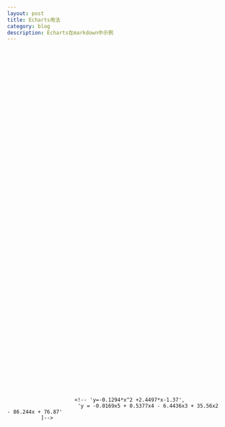 ```yaml
---
layout: post
title: Echarts用法
category: blog
description: Echarts在markdown中示例
---
```


<body>
    <!-- 为ECharts准备一个具备大小（宽高）的Dom -->
    <div id="main" style="width: 600px;height:400px;"></div>
    <script type="text/javascript">
        // 基于准备好的dom，初始化echarts实例
        var myChart = echarts.init(document.getElementById('main'));
        // 指定图表的配置项和数据
        var option = {
            title: {
                text: 'ECharts 入门示例'
            },
            tooltip: {},
            legend: {
                data:['销量']
            },
            xAxis: {
                data: ["衬衫","羊毛衫","雪纺衫","裤子","高跟鞋","袜子"]
            },
            yAxis: {},
            series: [{
                name: '销量',
                type: 'bar',
                data: [5, 20, 36, 10, 10, 20]
            }]
        };
        // 使用刚指定的配置项和数据显示图表。
        myChart.setOption(option);
    </script>
    
    
   <!--div id="main1" style="width: 600px;height:400px;"></div>
    <script type="text/javascript"> 
       var myChart = echarts.init(document.getElementById('main1'));
       var dataAll = [
        [
            [10.0, 8.04],
            [8.0, 6.95],
            [13.0, 7.58],
            [9.0, 8.81],
            [11.0, 8.33],
            [14.0, 9.96],
            [6.0, 7.24],
            [4.0, 4.26],
            [12.0, 10.84],
            [7.0, 4.82],
            [5.0, 5.68]
        ],
        [
            [10.0, 9.14],
            [8.0, 8.14],
            [13.0, 8.74],
            [9.0, 8.77],
            [11.0, 9.26],
            [14.0, 8.10],
            [6.0, 6.13],
            [4.0, 3.10],
            [12.0, 9.13],
            [7.0, 7.26],
            [5.0, 4.74]
        ],
        [
            [10.0, 7.46],
            [8.0, 6.77],
            [13.0, 12.74],
            [9.0, 7.11],
            [11.0, 7.81],
            [14.0, 8.84],
            [6.0, 6.08],
            [4.0, 5.39],
            [12.0, 8.15],
            [7.0, 6.42],
            [5.0, 5.73]
        ]
    ];
    var markLineOpt = {
        animation: false,
        label: {
            normal: {
                formatter: 'y = 0.5 * x + 3',
                textStyle: {
                    align: 'right'
                }
            }
        },
        lineStyle: {
            normal: {
                type: 'solid'
            }
        },
        tooltip: {
            formatter: 'y = 0.5 * x + 3'
        },
        data: [[{
            coord: [0, 2],
            symbol: 'none'
        }, {
            coord: [20, 13],
            symbol: 'none'
        }]]
    };
    option = {
        title: {
            text: 'Anscombe\'s quartet',
            x: 'center',
            y: 0
        },
        grid: [
            {x: '7%', y: '7%', width: '38%', height: '38%'},
            {x2: '7%', y: '7%', width: '38%', height: '38%'},
            {x: '7%', y2: '7%', width: '38%', height: '38%'},
            {x2: '7%', y2: '7%', width: '38%', height: '38%'}
        ],
        tooltip: {
            formatter: 'Group {a}: ({c})'
        },
        xAxis: [
            {gridIndex: 0, min: 0, max: 20},
            {gridIndex: 1, min: 0, max: 20},
            {gridIndex: 2, min: 0, max: 20}
        ],
        yAxis: [
            {gridIndex: 0, min: 0, max: 15},
            {gridIndex: 1, min: 0, max: 15},
            {gridIndex: 2, min: 0, max: 15}
        ],
        series: [
            {
                name: 'I',
                type: 'scatter',
                xAxisIndex: 0,
                yAxisIndex: 0,
                data: dataAll[0],
                markLine: markLineOpt
            },
            {
                name: 'II',
                type: 'scatter',
                xAxisIndex: 1,
                yAxisIndex: 1,
                data: dataAll[1],
                markLine: markLineOpt
            },
            {
                name: 'III',
                type: 'scatter',
                xAxisIndex: 2,
                yAxisIndex: 2,
                data: dataAll[2],
                markLine: markLineOpt
            }
        ]
    };
     myChart.setOption(option);
   </script-->

   <div id="main1" style="width: 600px;height:400px;"></div>
   <script type="text/javascript"> 
      var myChart = echarts.init(document.getElementById('main1'));
      var dataAll = [
       [
          [0,2.6],
          [1,3.4],
          [2,4.3],
          [3,4.7],
          [4,5],
          [5,7.2],
          [6,8.4],
          [7,8.4],
          [8,10.7],
          [9,11.3],
          [10,12.6]
       ],
       [
           [0,1.2],
           [1,2.45],
           [2,5],
           [3,6.85],
           [4,7.6],
           [5,8.25],
           [6,8.7],
           [7,10.65],
           [8,10.9],
           [9,9.65],
           [10,9.9]
       ],
       [
           [0,20],
           [1,4.5],
           [2,1],
           [3,11],
           [4,12.5],
           [5,12.8],
           [6,13.2],
           [7,14],
           [8,16],
           [9,18],
           [10,12]
       ]
   ];
   var markLineOpt = {
       animation: false,
       label: {
           normal: {
               formatter: 'y = 1.0145 * x + 1.0582',
               textStyle: {
                   align: 'right'
               }
           }
       },
       lineStyle: {
           normal: {
               type: 'solid'
           }
       },
       tooltip: {
           formatter: 'y = 1.0145 * x + 1.0582'
       },
       data: [[{
           coord: [0, 2],
           symbol: 'none'
       }, {
           coord: [20, 13],
           symbol: 'none'
       }]]
   };
   option = {
       title: {
           text: 'Anscombe\'s quartet',
           x: 'center',
           y: 0
       },
       grid: [
           {x: '7%', y: '7%', width: '38%', height: '38%'},
           {x2: '7%', y: '7%', width: '38%', height: '38%'},
           {x: '7%', y2: '7%', width: '38%', height: '38%'},
           {x2: '7%', y2: '7%', width: '38%', height: '38%'}
       ],
       tooltip: {
           formatter: 'Group {a}: ({c})'
       },
       xAxis: [
           {gridIndex: 0, min: 0, max: 10},
           {gridIndex: 1, min: 0, max: 10},
           {gridIndex: 2, min: 0, max: 10}
       ],
       yAxis: [
           {gridIndex: 0, min: 0, max: 13},
           {gridIndex: 1, min: 1, max: 13},
           {gridIndex: 2, min: 1, max: 25}
       ],
       series: [
           {
               name: 'I',
               type: 'scatter',
               xAxisIndex: 0,
               yAxisIndex: 0,
               data: dataAll[0],
               markLine: markLineOpt
           },
           {
               name: 'II',
               type: 'scatter',
               xAxisIndex: 1,
               yAxisIndex: 1,
               data: dataAll[1],
               markLine: markLineOpt
           },
           {
               name: 'III',
               type: 'scatter',
               xAxisIndex: 2,
               yAxisIndex: 2,
               data: dataAll[2],
               markLine: markLineOpt
           }
       ]
   };
    myChart.setOption(option);
   </script>

</body>

                          <!-- 'y=-0.1294*x^2 +2.4497*x-1.37',
                           'y = -0.0169x5 + 0.5377x4 - 6.4436x3 + 35.56x2 - 86.244x + 76.87'
               ]-->